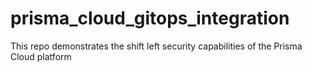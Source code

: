 # prisma_cloud_gitops_integration
This repo demonstrates the shift left security capabilities of the Prisma Cloud platform 
